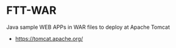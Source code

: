 # FTT-WAR
Java sample WEB APPs in WAR files to deploy at Apache Tomcat

- https://tomcat.apache.org/
